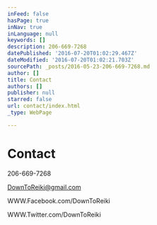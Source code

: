```yaml
---
inFeed: false
hasPage: true
inNav: true
inLanguage: null
keywords: []
description: 206-669-7268
datePublished: '2016-07-20T01:02:29.467Z'
dateModified: '2016-07-20T01:02:21.703Z'
sourcePath: _posts/2016-05-23-206-669-7268.md
author: []
title: Contact
authors: []
publisher: null
starred: false
url: contact/index.html
_type: WebPage

---
```

# Contact

206-669-7268

DownToReiki@gmail.com

WWW.Facebook.com/DownToReiki

WWW.Twitter.com/DownToReiki